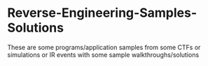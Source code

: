 # Reverse-Engineering-Samples-Solutions
These are some programs/application samples from some CTFs or simulations or IR events with some sample walkthroughs/solutions
